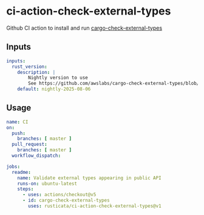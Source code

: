 # ci-action-check-external-types

Github CI action to install and run [cargo-check-external-types](https://github.com/awslabs/cargo-check-external-types)

## Inputs

```yaml
inputs:
  rust_version:
    description: |
        Nightly version to use
        See https://github.com/awslabs/cargo-check-external-types/blob/main/rust-toolchain.toml
    default: nightly-2025-08-06
```

## Usage

```yaml
name: CI
on:
  push:
    branches: [ master ]
  pull_request:
    branches: [ master ]
  workflow_dispatch:

jobs:
  readme:
    name: Validate external types appearing in public API
    runs-on: ubuntu-latest
    steps:
      - uses: actions/checkout@v5
      - id: cargo-check-external-types
        uses: rusticata/ci-action-check-external-types@v1
```
